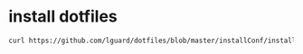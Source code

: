 # install dotfiles
```bash
curl https://github.com/lguard/dotfiles/blob/master/installConf/install.sh | bash -s -- -s
```
